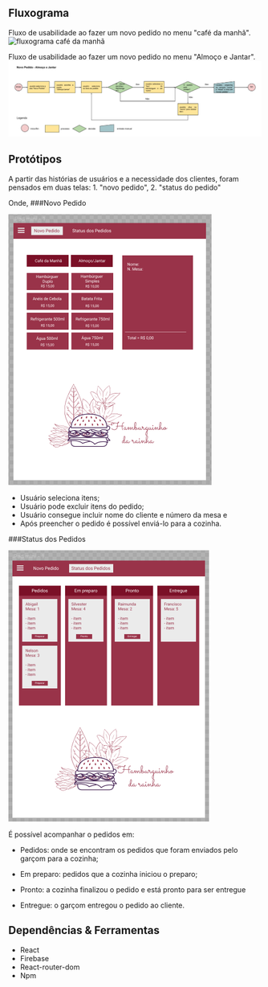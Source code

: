## Fluxograma

Fluxo de usabilidade ao fazer um novo pedido no menu "café da manhã".
![fluxograma café da manhã](/src/images/Novo_Café.png)

Fluxo de usabilidade ao fazer um novo pedido no menu "Almoço e Jantar".
![fluxograma almoço e jantar](/src/images/Novo_Pedido_Outros.png)

## Protótipos

A partir das histórias de usuários e a necessidade dos clientes, foram pensados em duas telas: 1. "novo pedido", 2. "status do pedido"

Onde, 
###Novo Pedido

![imagem do protótipo da tela de novos pedidos](/src/images/prototype01.png)

+ Usuário seleciona itens;
+ Usuário pode excluir itens do pedido;
+ Usuário consegue incluir nome do cliente e número da mesa e 
+ Após preencher o pedido é possível enviá-lo para a cozinha. 

###Status dos Pedidos

![imagem do protótipo da tela de status do pedido](/src/images/prototype02.png)

É possível acompanhar o pedidos em: 

+ Pedidos:
onde se encontram os pedidos que foram enviados pelo garçom para a cozinha;

+ Em preparo: pedidos que a cozinha iniciou o preparo;

+ Pronto: a cozinha finalizou o pedido e está pronto para ser entregue 

+ Entregue: o garçom entregou o pedido ao cliente. 

## Dependências & Ferramentas

+ React
+ Firebase
+ React-router-dom
+ Npm
